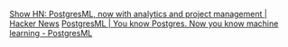 
[Show HN: PostgresML, now with analytics and project management | Hacker News](https://news.ycombinator.com/item?id=31238396)
[PostgresML | You know Postgres. Now you know machine learning - PostgresML](https://postgresml.org/)
